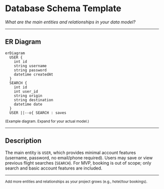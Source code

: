 # Database Schema Template

_What are the main entities and relationships in your data model?_

---

## ER Diagram

```mermaid
erDiagram
  USER {
    int id
    string username
    string password
    datetime createdAt
  }
  SEARCH {
    int id
    int user_id
    string origin
    string destination
    datetime date
  }
  USER ||--o{ SEARCH : saves
```
<small>(Example diagram. Expand for your actual model.)</small>

---

## Description

The main entity is `USER`, which provides minimal account features (username, password, no email/phone required). Users may save or view previous flight searches (`SEARCH`). For MVP, booking is out of scope; only search and basic account features are included.

---

<small>Add more entities and relationships as your project grows (e.g., hotel/tour bookings).</small>
